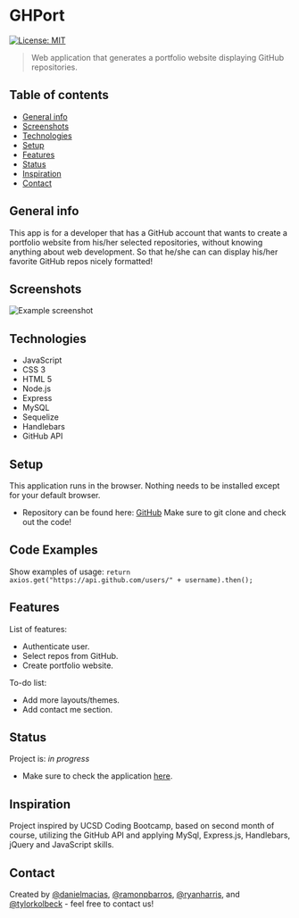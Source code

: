 # GHPort

[![License: MIT](https://img.shields.io/badge/License-MIT-blue.svg)](https://github.com/ramonpbarros/)

> Web application that generates a portfolio website displaying GitHub repositories.

## Table of contents

- [General info](#general-info)
- [Screenshots](#screenshots)
- [Technologies](#technologies)
- [Setup](#setup)
- [Features](#features)
- [Status](#status)
- [Inspiration](#inspiration)
- [Contact](#contact)

## General info

This app is for a developer that has a GitHub account that wants to create a portfolio website from his/her selected repositories, without knowing anything about web development. So that he/she can can display his/her favorite GitHub repos nicely formatted!

## Screenshots

![Example screenshot](./img/screenshot.png)

## Technologies

- JavaScript
- CSS 3
- HTML 5
- Node.js
- Express
- MySQL
- Sequelize
- Handlebars
- GitHub API

## Setup

This application runs in the browser. Nothing needs to be installed except for your default browser.

- Repository can be found here: [GitHub](https://github.com/ryan-harris/portfolio-builder) Make sure to git clone and check out the code!

## Code Examples

Show examples of usage:
`return axios.get("https://api.github.com/users/" + username).then();`

## Features

List of features:

- Authenticate user.
- Select repos from GitHub.
- Create portfolio website.

To-do list:

- Add more layouts/themes.
- Add contact me section.

## Status

Project is: _in progress_

- Make sure to check the application [here](https://github-portfolio-builder.herokuapp.com/).

## Inspiration

Project inspired by UCSD Coding Bootcamp, based on second month of course, utilizing the GitHub API and applying MySql, Express.js, Handlebars, jQuery and JavaScript skills.

## Contact

Created by [@danielmacias](https://github.com/macias-daniel), [@ramonpbarros](https://ramonpbarros.github.io/), [@ryanharris](https://github.com/ryan-harris), and [@tylorkolbeck](https://github.com/tylorkolbeck) - feel free to contact us!
